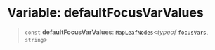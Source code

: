 # Variable: defaultFocusVarValues

> `const` **defaultFocusVarValues**: [`MapLeafNodes`](../type-aliases/MapLeafNodes.md)\<*typeof* [`focusVars`](focusVars.md), `string`\>
